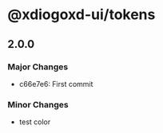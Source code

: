 # @xdiogoxd-ui/tokens

## 2.0.0

### Major Changes

- c66e7e6: First commit

### Minor Changes

- test color
